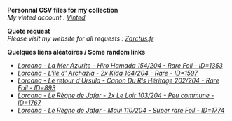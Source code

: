 **Personnal CSV files for my collection**  
*My vinted account : [Vinted](https://www.vinted.fr/member/223153477)*

**Quote request**  
*Please visit my website for all requests : [Zarctus.fr](https://www.zarctus.fr/)*


**Quelques liens aléatoires / Some random links**
- *[Lorcana - La Mer Azurite - Hiro Hamada 154/204 - Rare Foil - ID=1353](https://www.vinted.fr/items/6192274157-lorcana-la-mer-azurite-hiro-hamada-154204-rare-foil-id1353)*
- *[Lorcana - L'ile d' Archazia - 2x Kida 164/204 - Rare - ID=1597](https://www.vinted.fr/items/6452141983-lorcana-lile-d-archazia-2x-kida-164204-rare-id1597)*
- *[Lorcana - Le retour d'Ursula - Canon Du Rls Héritage 202/204 - Rare Foil - ID=893](https://www.vinted.fr/items/6036543448-lorcana-le-retour-dursula-canon-du-rls-heritage-202204-rare-foil-id893)*
- *[Lorcana - Le Règne de Jafar - 2x Le Loir 103/204 - Peu commune - ID=1767](https://www.vinted.fr/items/6771011035-lorcana-le-regne-de-jafar-2x-le-loir-103204-peu-commune-id1767)*
- *[Lorcana - Le Règne de Jafar - Maui 110/204 - Super rare Foil - ID=1774](https://www.vinted.fr/items/6441047251-lorcana-le-regne-de-jafar-maui-110204-super-rare-foil-id1774)*

